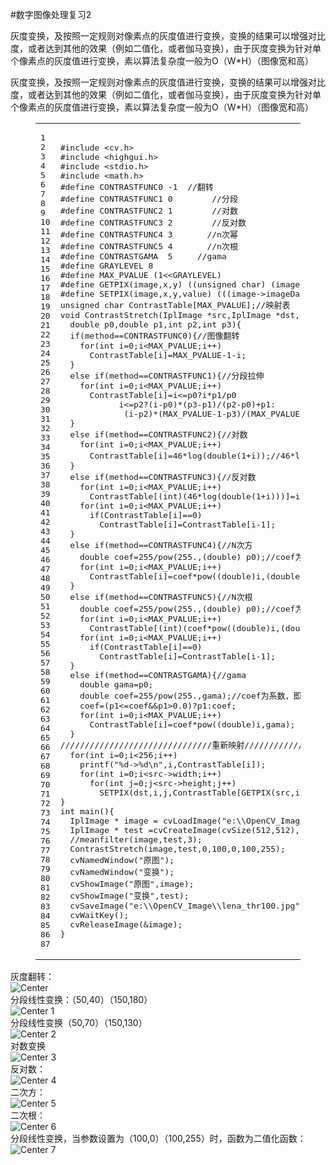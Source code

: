 #数字图像处理复习2

灰度变换，及按照一定规则对像素点的灰度值进行变换，变换的结果可以增强对比度，或者达到其他的效果（例如二值化，或者伽马变换），由于灰度变换为针对单个像素点的灰度值进行变换，素以算法复杂度一般为O（W*H）（图像宽和高）
<p>灰度变换，及按照一定规则对像素点的灰度值进行变换，变换的结果可以增强对比度，或者达到其他的效果（例如二值化，或者伽马变换），由于灰度变换为针对单个像素点的灰度值进行变换，素以算法复杂度一般为O（W*H）（图像宽和高）<br></p><figure class="highlight c++"><table><tbody><tr><td class="gutter"><pre><div class="line">1</div><div class="line">2</div><div class="line">3</div><div class="line">4</div><div class="line">5</div><div class="line">6</div><div class="line">7</div><div class="line">8</div><div class="line">9</div><div class="line">10</div><div class="line">11</div><div class="line">12</div><div class="line">13</div><div class="line">14</div><div class="line">15</div><div class="line">16</div><div class="line">17</div><div class="line">18</div><div class="line">19</div><div class="line">20</div><div class="line">21</div><div class="line">22</div><div class="line">23</div><div class="line">24</div><div class="line">25</div><div class="line">26</div><div class="line">27</div><div class="line">28</div><div class="line">29</div><div class="line">30</div><div class="line">31</div><div class="line">32</div><div class="line">33</div><div class="line">34</div><div class="line">35</div><div class="line">36</div><div class="line">37</div><div class="line">38</div><div class="line">39</div><div class="line">40</div><div class="line">41</div><div class="line">42</div><div class="line">43</div><div class="line">44</div><div class="line">45</div><div class="line">46</div><div class="line">47</div><div class="line">48</div><div class="line">49</div><div class="line">50</div><div class="line">51</div><div class="line">52</div><div class="line">53</div><div class="line">54</div><div class="line">55</div><div class="line">56</div><div class="line">57</div><div class="line">58</div><div class="line">59</div><div class="line">60</div><div class="line">61</div><div class="line">62</div><div class="line">63</div><div class="line">64</div><div class="line">65</div><div class="line">66</div><div class="line">67</div><div class="line">68</div><div class="line">69</div><div class="line">70</div><div class="line">71</div><div class="line">72</div><div class="line">73</div><div class="line">74</div><div class="line">75</div><div class="line">76</div><div class="line">77</div><div class="line">78</div><div class="line">79</div><div class="line">80</div><div class="line">81</div><div class="line">82</div><div class="line">83</div><div class="line">84</div><div class="line">85</div><div class="line">86</div><div class="line">87</div></pre></td><td class="code"><pre><div class="line"><span class="meta">#<span class="meta-keyword">include</span> <span class="meta-string">&lt;cv.h&gt;</span></span></div><div class="line"><span class="meta">#<span class="meta-keyword">include</span> <span class="meta-string">&lt;highgui.h&gt;</span></span></div><div class="line"><span class="meta">#<span class="meta-keyword">include</span> <span class="meta-string">&lt;stdio.h&gt;</span></span></div><div class="line"><span class="meta">#<span class="meta-keyword">include</span> <span class="meta-string">&lt;math.h&gt;</span></span></div><div class="line"><span class="meta">#<span class="meta-keyword">define</span> CONTRASTFUNC0 -1	<span class="comment">//翻转</span></span></div><div class="line"><span class="meta">#<span class="meta-keyword">define</span> CONTRASTFUNC1 0		<span class="comment">//分段</span></span></div><div class="line"><span class="meta">#<span class="meta-keyword">define</span> CONTRASTFUNC2 1		<span class="comment">//对数</span></span></div><div class="line"><span class="meta">#<span class="meta-keyword">define</span> CONTRASTFUNC3 2		<span class="comment">//反对数</span></span></div><div class="line"><span class="meta">#<span class="meta-keyword">define</span> CONTRASTFUNC4 3		<span class="comment">//n次幂</span></span></div><div class="line"><span class="meta">#<span class="meta-keyword">define</span> CONTRASTFUNC5 4		<span class="comment">//n次根</span></span></div><div class="line"><span class="meta">#<span class="meta-keyword">define</span> CONTRASTGAMA  5     <span class="comment">//gama</span></span></div><div class="line"><span class="meta">#<span class="meta-keyword">define</span> GRAYLEVEL 8</span></div><div class="line"><span class="meta">#<span class="meta-keyword">define</span> MAX_PVALUE (1&lt;&lt;GRAYLEVEL)</span></div><div class="line"></div><div class="line"><span class="meta">#<span class="meta-keyword">define</span> GETPIX(image,x,y) ((unsigned char) (image-&gt;imageData)[(x)*image-&gt;width+(y)])</span></div><div class="line"><span class="meta">#<span class="meta-keyword">define</span> SETPIX(image,x,y,value) (((image-&gt;imageData)[(x)*image-&gt;width+y])=((unsigned char)value))</span></div><div class="line"></div><div class="line"><span class="keyword">unsigned</span> <span class="keyword">char</span> ContrastTable[MAX_PVALUE];<span class="comment">//映射表</span></div><div class="line"></div><div class="line"><span class="function"><span class="keyword">void</span> <span class="title">ContrastStretch</span><span class="params">(IplImage *src,IplImage *dst,<span class="keyword">int</span> method,</span></span></div><div class="line"><span class="function"><span class="params">  <span class="keyword">double</span> p0,<span class="keyword">double</span> p1,<span class="keyword">int</span> p2,<span class="keyword">int</span> p3)</span></span>{</div><div class="line">  <span class="keyword">if</span>(method==CONTRASTFUNC0){<span class="comment">//图像翻转</span></div><div class="line">    <span class="keyword">for</span>(<span class="keyword">int</span> i=<span class="number">0</span>;i&lt;MAX_PVALUE;i++)</div><div class="line">      ContrastTable[i]=MAX_PVALUE<span class="number">-1</span>-i;</div><div class="line">  }</div><div class="line">  <span class="keyword">else</span> <span class="keyword">if</span>(method==CONTRASTFUNC1){<span class="comment">//分段拉伸</span></div><div class="line">    <span class="keyword">for</span>(<span class="keyword">int</span> i=<span class="number">0</span>;i&lt;MAX_PVALUE;i++)</div><div class="line">      ContrastTable[i]=i&lt;=p0?i*p1/p0                 :</div><div class="line">		     i&lt;=p2?(i-p0)*(p3-p1)/(p2-p0)+p1:</div><div class="line">		     (i-p2)*(MAX_PVALUE<span class="number">-1</span>-p3)/(MAX_PVALUE<span class="number">-1</span>-p2)+p3;</div><div class="line">  }</div><div class="line">  <span class="keyword">else</span> <span class="keyword">if</span>(method==CONTRASTFUNC2){<span class="comment">//对数</span></div><div class="line">    <span class="keyword">for</span>(<span class="keyword">int</span> i=<span class="number">0</span>;i&lt;MAX_PVALUE;i++)</div><div class="line">      ContrastTable[i]=<span class="number">46</span>*<span class="built_in">log</span>(<span class="keyword">double</span>(<span class="number">1</span>+i));<span class="comment">//46*log(256)近似于256</span></div><div class="line"></div><div class="line">  }</div><div class="line">  <span class="keyword">else</span> <span class="keyword">if</span>(method==CONTRASTFUNC3){<span class="comment">//反对数</span></div><div class="line">    <span class="keyword">for</span>(<span class="keyword">int</span> i=<span class="number">0</span>;i&lt;MAX_PVALUE;i++)</div><div class="line">      ContrastTable[(<span class="keyword">int</span>)(<span class="number">46</span>*<span class="built_in">log</span>(<span class="keyword">double</span>(<span class="number">1</span>+i)))]=i;</div><div class="line">    <span class="keyword">for</span>(<span class="keyword">int</span> i=<span class="number">0</span>;i&lt;MAX_PVALUE;i++)</div><div class="line">      <span class="keyword">if</span>(ContrastTable[i]==<span class="number">0</span>)</div><div class="line">        ContrastTable[i]=ContrastTable[i<span class="number">-1</span>];</div><div class="line"></div><div class="line">  }</div><div class="line">  <span class="keyword">else</span> <span class="keyword">if</span>(method==CONTRASTFUNC4){<span class="comment">//N次方</span></div><div class="line">    <span class="keyword">double</span> coef=<span class="number">255</span>/<span class="built_in">pow</span>(<span class="number">255.</span>,(<span class="keyword">double</span>) p0);<span class="comment">//coef为系数，即255要映射到255</span></div><div class="line">    <span class="keyword">for</span>(<span class="keyword">int</span> i=<span class="number">0</span>;i&lt;MAX_PVALUE;i++)</div><div class="line">      ContrastTable[i]=coef*<span class="built_in">pow</span>((<span class="keyword">double</span>)i,(<span class="keyword">double</span>)p0);</div><div class="line"></div><div class="line">  }</div><div class="line">  <span class="keyword">else</span> <span class="keyword">if</span>(method==CONTRASTFUNC5){<span class="comment">//N次根</span></div><div class="line">    <span class="keyword">double</span> coef=<span class="number">255</span>/<span class="built_in">pow</span>(<span class="number">255.</span>,(<span class="keyword">double</span>) p0);<span class="comment">//coef为系数，即255要映射到255</span></div><div class="line">    <span class="keyword">for</span>(<span class="keyword">int</span> i=<span class="number">0</span>;i&lt;MAX_PVALUE;i++)</div><div class="line">      ContrastTable[(<span class="keyword">int</span>)(coef*<span class="built_in">pow</span>((<span class="keyword">double</span>)i,(<span class="keyword">double</span>)p0))]=i;</div><div class="line">    <span class="keyword">for</span>(<span class="keyword">int</span> i=<span class="number">0</span>;i&lt;MAX_PVALUE;i++)</div><div class="line">      <span class="keyword">if</span>(ContrastTable[i]==<span class="number">0</span>)</div><div class="line">        ContrastTable[i]=ContrastTable[i<span class="number">-1</span>];</div><div class="line">  }</div><div class="line">  <span class="keyword">else</span> <span class="keyword">if</span>(method==CONTRASTGAMA){<span class="comment">//gama</span></div><div class="line">    <span class="keyword">double</span> gama=p0;</div><div class="line">    <span class="keyword">double</span> coef=<span class="number">255</span>/<span class="built_in">pow</span>(<span class="number">255.</span>,gama);<span class="comment">//coef为系数，即255的gama次幂要映射到255</span></div><div class="line">    coef=(p1&lt;=coef&amp;&amp;p1&gt;<span class="number">0.0</span>)?p1:coef;</div><div class="line">    <span class="keyword">for</span>(<span class="keyword">int</span> i=<span class="number">0</span>;i&lt;MAX_PVALUE;i++)</div><div class="line">      ContrastTable[i]=coef*<span class="built_in">pow</span>((<span class="keyword">double</span>)i,gama);</div><div class="line">  }</div><div class="line"></div><div class="line"><span class="comment">///////////////////////////////重新映射/////////////////////////////////////////////</span></div><div class="line">  <span class="keyword">for</span>(<span class="keyword">int</span> i=<span class="number">0</span>;i&lt;<span class="number">256</span>;i++)</div><div class="line">    <span class="built_in">printf</span>(<span class="string">"%d-&gt;%d\n"</span>,i,ContrastTable[i]);</div><div class="line">    <span class="keyword">for</span>(<span class="keyword">int</span> i=<span class="number">0</span>;i&lt;src-&gt;width;i++)</div><div class="line">      <span class="keyword">for</span>(<span class="keyword">int</span> j=<span class="number">0</span>;j&lt;src-&gt;height;j++)</div><div class="line">        SETPIX(dst,i,j,ContrastTable[GETPIX(src,i,j)]);</div><div class="line">}</div><div class="line"></div><div class="line"><span class="function"><span class="keyword">int</span> <span class="title">main</span><span class="params">()</span></span>{</div><div class="line">  IplImage * image = cvLoadImage(<span class="string">"e:\\OpenCV_Image\\lena.jpg"</span>,<span class="number">0</span>);</div><div class="line">  IplImage * test =cvCreateImage(cvSize(<span class="number">512</span>,<span class="number">512</span>),image-&gt;depth,<span class="number">1</span>);</div><div class="line">  <span class="comment">//meanfilter(image,test,3);</span></div><div class="line">  ContrastStretch(image,test,<span class="number">0</span>,<span class="number">100</span>,<span class="number">0</span>,<span class="number">100</span>,<span class="number">255</span>);</div><div class="line">  cvNamedWindow(<span class="string">"原图"</span>);</div><div class="line">  cvNamedWindow(<span class="string">"变换"</span>);</div><div class="line">  cvShowImage(<span class="string">"原图"</span>,image);</div><div class="line">  cvShowImage(<span class="string">"变换"</span>,test);</div><div class="line">  cvSaveImage(<span class="string">"e:\\OpenCV_Image\\lena_thr100.jpg"</span>,test);</div><div class="line">  cvWaitKey();</div><div class="line">  cvReleaseImage(&amp;image);</div><div class="line">}</div></pre></td></tr></tbody></table></figure><p></p>
<p>灰度翻转：<br><img src="https://tony4ai-1251394096.cos.ap-hongkong.myqcloud.com/blog_images/DIP-1-2-灰度变换-gama变换-对数-反对数变换/20141111133834016.jpg" alt="Center"><br>分段线性变换：（50,40）（150,180）<br><img src="https://tony4ai-1251394096.cos.ap-hongkong.myqcloud.com/blog_images/DIP-1-2-灰度变换-gama变换-对数-反对数变换/20141111133913905.jpg" alt="Center 1"><br>分段线性变换（50,70）（150,130）<br><img src="https://tony4ai-1251394096.cos.ap-hongkong.myqcloud.com/blog_images/DIP-1-2-灰度变换-gama变换-对数-反对数变换/20141111134111109.jpg" alt="Center 2"><br>对数变换<br><img src="https://tony4ai-1251394096.cos.ap-hongkong.myqcloud.com/blog_images/DIP-1-2-灰度变换-gama变换-对数-反对数变换/20141111134125335.jpg" alt="Center 3"><br>反对数：<br><img src="https://tony4ai-1251394096.cos.ap-hongkong.myqcloud.com/blog_images/DIP-1-2-灰度变换-gama变换-对数-反对数变换/20141111134148719.jpg" alt="Center 4"><br>二次方：<br><img src="https://tony4ai-1251394096.cos.ap-hongkong.myqcloud.com/blog_images/DIP-1-2-灰度变换-gama变换-对数-反对数变换/20141111134210731.jpg" alt="Center 5"><br>二次根：<br><img src="https://tony4ai-1251394096.cos.ap-hongkong.myqcloud.com/blog_images/DIP-1-2-灰度变换-gama变换-对数-反对数变换/20141111134239732.jpg" alt="Center 6"><br>分段线性变换，当参数设置为（100,0）（100,255）时，函数为二值化函数：<br><img src="https://tony4ai-1251394096.cos.ap-hongkong.myqcloud.com/blog_images/DIP-1-2-灰度变换-gama变换-对数-反对数变换/20141111135816015.jpg" alt="Center 7"></p>

      
    